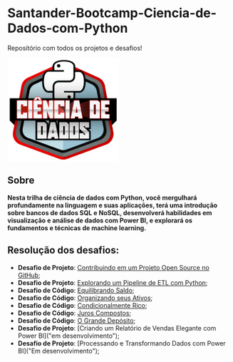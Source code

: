 # Santander-Bootcamp-Ciencia-de-Dados-com-Python
Repositório com todos os projetos e desafios!


<img src="images\logo.webp" align='center' alt="drawing" width="250" heigth="250"/>

## Sobre

**Nesta trilha de ciência de dados com Python, você mergulhará profundamente na linguagem e suas aplicações, terá uma introdução sobre bancos de dados SQL e NoSQL, desenvolverá habilidades em visualização e análise de dados com Power BI, e explorará os fundamentos e técnicas de machine learning.**

## Resolução dos desafios:

* **Desafio de Projeto**: [Contribuindo em um Projeto Open Source no GitHub](https://github.com/Jcnok/Santander-Bootcamp-Ciencia-de-Dados-com-Python/tree/main/DP1#desafio-contribuindo-em-um-projeto-open-source-no-github);
* **Desafio de Projeto**: [Explorando um Pipeline de ETL com Python](https://github.com/Jcnok/Santander-Bootcamp-Ciencia-de-Dados-com-Python/tree/main/DP2#etl-e-an%C3%A1lise-de-gastos-dos-deputados-federais);
* **Desafio de Código**: [Equilibrando Saldo](https://github.com/Jcnok/Santander-Bootcamp-Ciencia-de-Dados-com-Python/tree/main/DCs#desafio-equilibrando-saldo);
* **Desafio de Código**: [Organizando seus Ativos](https://github.com/Jcnok/Santander-Bootcamp-Ciencia-de-Dados-com-Python/tree/main/DCs#desafio-organizando-seus-ativos);
* **Desafio de Código**: [Condicionalmente Rico](https://github.com/Jcnok/Santander-Bootcamp-Ciencia-de-Dados-com-Python/tree/main/DCs#desafio-condicionalmente-rico);
* **Desafio de Código**: [Juros Compostos](https://github.com/Jcnok/Santander-Bootcamp-Ciencia-de-Dados-com-Python/tree/main/DCs#desafio-juros-compostos);
* **Desafio de Código**: [O Grande Depósito](https://github.com/Jcnok/Santander-Bootcamp-Ciencia-de-Dados-com-Python/tree/main/DCs#desafio-o-grande-dep%C3%B3sito);
* **Desafio de Projeto**: [Criando um Relatório de Vendas Elegante com Power BI]("em desenvolvimento");
* **Desafio de Projeto**: [Processando e Transformando Dados com Power BI]("Em desenvolvimento");

